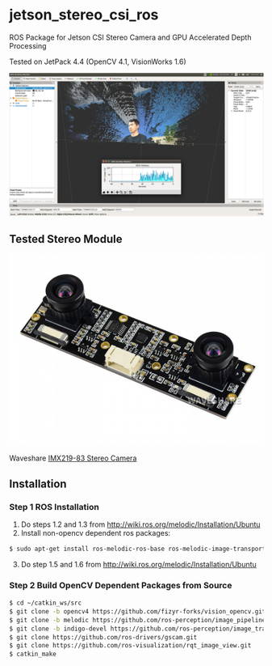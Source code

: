 # jetson_stereo_csi_ros
ROS Package for Jetson CSI Stereo Camera and GPU Accelerated Depth Processing

Tested on JetPack 4.4 (OpenCV 4.1, VisionWorks 1.6)

<p align="center">
  <img src="data/Screenshot.png" />
</p>

## Tested Stereo Module

<p align="center">
  <img src="data/540px-IMX219-83-Stereo-Camera-1.jpg" />
</p>

Waveshare [IMX219-83 Stereo Camera](http://www.waveshare.net/wiki/IMX219-83_Stereo_Camera)
## Installation
### Step 1 ROS Installation
1. Do steps 1.2 and 1.3 from http://wiki.ros.org/melodic/Installation/Ubuntu
2. Install non-opencv dependent ros packages:
```bash
$ sudo apt-get install ros-melodic-ros-base ros-melodic-image-transport ros-melodic-tf ros-melodic-tf-conversions ros-melodic-eigen-conversions ros-melodic-laser-geometry ros-melodic-pcl-conversions ros-melodic-pcl-ros ros-melodic-move-base-msgs ros-melodic-rviz ros-melodic-octomap-ros ros-melodic-move-base ros-melodic-slam-toolbox ros-melodic-rqt ros-melodic-rqt-reconfigure libgtk2.0-dev libhdf5-openmpi-dev libsuitesparse-dev
```
3. Do step 1.5 and 1.6 from http://wiki.ros.org/melodic/Installation/Ubuntu
### Step 2 Build OpenCV Dependent Packages from Source
```bash
$ cd ~/catkin_ws/src
$ git clone -b opencv4 https://github.com/fizyr-forks/vision_opencv.git
$ git clone -b melodic https://github.com/ros-perception/image_pipeline.git
$ git clone -b indigo-devel https://github.com/ros-perception/image_transport_plugins.git
$ git clone https://github.com/ros-drivers/gscam.git
$ git clone https://github.com/ros-visualization/rqt_image_view.git
$ catkin_make
```
